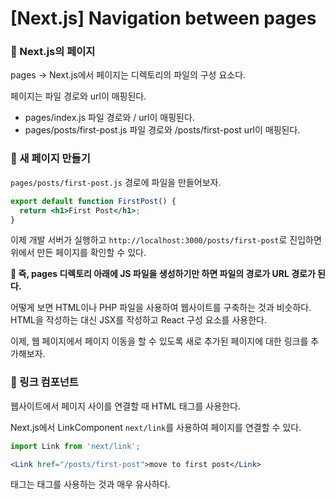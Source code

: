 # [Next.js] Navigation between pages
### 🎀 Next.js의 페이지
pages -> Next.js에서 페이지는 디렉토리의 파일의 구성 요소다.

페이지는 파일 경로와 url이 매핑된다.

- pages/index.js 파일 경로와 / url이 매핑된다.
- pages/posts/first-post.js 파일 경로와 /posts/first-post url이 매핑된다.
### 🎀 새 페이지 만들기
`pages/posts/first-post.js` 경로에 파일을 만들어보자.

```jsx
export default function FirstPost() {
  return <h1>First Post</h1>;
}
```

이제 개발 서버가 실행하고 `http://localhost:3000/posts/first-post`로 진입하면 위에서 만든 페이지를 확인할 수 있다.

**📌 즉, pages 디렉토리 아래에 JS 파일을 생성하기만 하면 파일의 경로가 URL 경로가 된다.**

어떻게 보면 HTML이나 PHP 파일을 사용하여 웹사이트를 구축하는 것과 비슷하다. HTML을 작성하는 대신 JSX를 작성하고 React 구성 요소를 사용한다.

이제, 웹 페이지에서 페이지 이동을 할 수 있도록 새로 추가된 페이지에 대한 링크를 추가해보자.

### 🎀 링크 컴포넌트
웹사이트에서 페이지 사이를 연결할 때 HTML 태그를 사용한다.

Next.js에서 LinkComponent `next/link`를 사용하여 페이지를 연결할 수 있다.
```jsx
import Link from 'next/link';

<Link href="/posts/first-post">move to first post</Link>
```
태그는 태그를 사용하는 것과 매우 유사하다.

